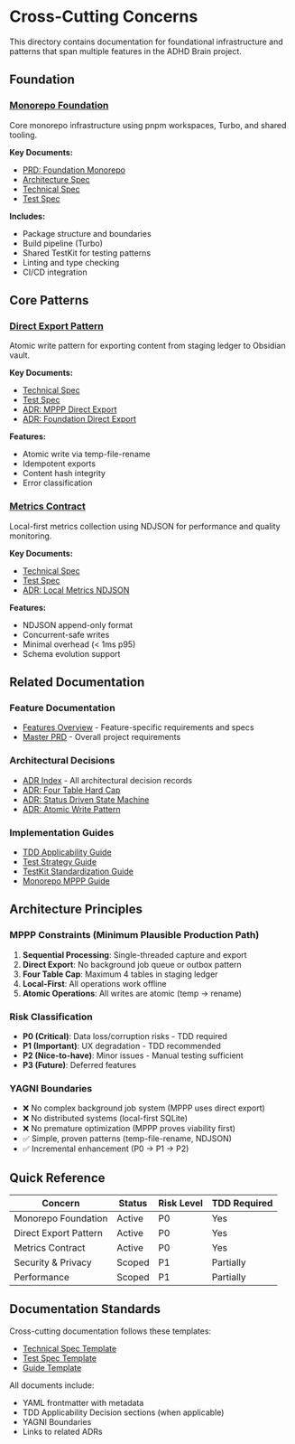 # Cross-Cutting Concerns

This directory contains documentation for foundational infrastructure and patterns that span multiple features in the ADHD Brain project.

## Foundation

### [Monorepo Foundation](./prd-foundation-monorepo.md)
Core monorepo infrastructure using pnpm workspaces, Turbo, and shared tooling.

**Key Documents:**
- [PRD: Foundation Monorepo](./prd-foundation-monorepo.md)
- [Architecture Spec](./spec-foundation-monorepo-arch.md)
- [Technical Spec](./spec-foundation-monorepo-tech.md)
- [Test Spec](./spec-foundation-monorepo-test.md)

**Includes:**
- Package structure and boundaries
- Build pipeline (Turbo)
- Shared TestKit for testing patterns
- Linting and type checking
- CI/CD integration

## Core Patterns

### [Direct Export Pattern](./spec-direct-export-tech.md)
Atomic write pattern for exporting content from staging ledger to Obsidian vault.

**Key Documents:**
- [Technical Spec](./spec-direct-export-tech.md)
- [Test Spec](./spec-direct-export-tech-test.md)
- [ADR: MPPP Direct Export](../adr/0013-mppp-direct-export-pattern.md)
- [ADR: Foundation Direct Export](../adr/0020-foundation-direct-export-pattern.md)

**Features:**
- Atomic write via temp-file-rename
- Idempotent exports
- Content hash integrity
- Error classification

### [Metrics Contract](./spec-metrics-contract-tech.md)
Local-first metrics collection using NDJSON for performance and quality monitoring.

**Key Documents:**
- [Technical Spec](./spec-metrics-contract-tech.md)
- [Test Spec](./spec-metrics-contract-tech-test.md)
- [ADR: Local Metrics NDJSON](../adr/0021-local-metrics-ndjson-strategy.md)

**Features:**
- NDJSON append-only format
- Concurrent-safe writes
- Minimal overhead (< 1ms p95)
- Schema evolution support

## Related Documentation

### Feature Documentation
- [Features Overview](../features/) - Feature-specific requirements and specs
- [Master PRD](../master/prd-master.md) - Overall project requirements

### Architectural Decisions
- [ADR Index](../adr/_index.md) - All architectural decision records
- [ADR: Four Table Hard Cap](../adr/0003-four-table-hard-cap.md)
- [ADR: Status Driven State Machine](../adr/0004-status-driven-state-machine.md)
- [ADR: Atomic Write Pattern](../adr/0009-atomic-write-temp-rename-pattern.md)

### Implementation Guides
- [TDD Applicability Guide](../guides/guide-tdd-applicability.md)
- [Test Strategy Guide](../guides/guide-test-strategy.md)
- [TestKit Standardization Guide](../guides/guide-testkit-standardization.md)
- [Monorepo MPPP Guide](../guides/guide-monorepo-mppp.md)

## Architecture Principles

### MPPP Constraints (Minimum Plausible Production Path)
1. **Sequential Processing**: Single-threaded capture and export
2. **Direct Export**: No background job queue or outbox pattern
3. **Four Table Cap**: Maximum 4 tables in staging ledger
4. **Local-First**: All operations work offline
5. **Atomic Operations**: All writes are atomic (temp → rename)

### Risk Classification
- **P0 (Critical)**: Data loss/corruption risks - TDD required
- **P1 (Important)**: UX degradation - TDD recommended
- **P2 (Nice-to-have)**: Minor issues - Manual testing sufficient
- **P3 (Future)**: Deferred features

### YAGNI Boundaries
- ❌ No complex background job system (MPPP uses direct export)
- ❌ No distributed systems (local-first SQLite)
- ❌ No premature optimization (MPPP proves viability first)
- ✅ Simple, proven patterns (temp-file-rename, NDJSON)
- ✅ Incremental enhancement (P0 → P1 → P2)

## Quick Reference

| Concern | Status | Risk Level | TDD Required |
|---------|--------|------------|--------------|
| Monorepo Foundation | Active | P0 | Yes |
| Direct Export Pattern | Active | P0 | Yes |
| Metrics Contract | Active | P0 | Yes |
| Security & Privacy | Scoped | P1 | Partially |
| Performance | Scoped | P1 | Partially |

## Documentation Standards

Cross-cutting documentation follows these templates:
- [Technical Spec Template](../templates/tech-spec-template.md)
- [Test Spec Template](../templates/test-spec-template.md)
- [Guide Template](../templates/guide-template.md)

All documents include:
- YAML frontmatter with metadata
- TDD Applicability Decision sections (when applicable)
- YAGNI Boundaries
- Links to related ADRs